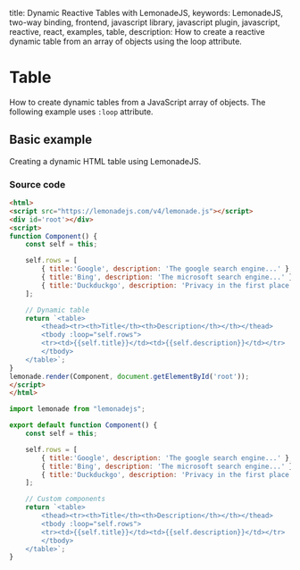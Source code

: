 title: Dynamic Reactive Tables with LemonadeJS,
keywords: LemonadeJS, two-way binding, frontend, javascript library, javascript plugin, javascript, reactive, react, examples, table,
description: How to create a reactive dynamic table from an array of objects using the loop attribute.

Table
=====

How to create dynamic tables from a JavaScript array of objects. The following example uses `:loop` attribute.  
  

Basic example
-------------

Creating a dynamic HTML table using LemonadeJS.  

### Source code

```html
<html>
<script src="https://lemonadejs.com/v4/lemonade.js"></script>
<div id='root'></div>
<script>
function Component() {
    const self = this;

    self.rows = [
        { title:'Google', description: 'The google search engine...' },
        { title:'Bing', description: 'The microsoft search engine...' },
        { title:'Duckduckgo', description: 'Privacy in the first place...' },
    ];

    // Dynamic table
    return `<table>
        <thead><tr><th>Title</th><th>Description</th></th></thead>
        <tbody :loop="self.rows">
        <tr><td>{{self.title}}</td><td>{{self.description}}</td></tr>
        </tbody>
    </table>`;
}
lemonade.render(Component, document.getElementById('root'));
</script>
</html>
```
```javascript
import lemonade from "lemonadejs";

export default function Component() {
    const self = this;

    self.rows = [
        { title:'Google', description: 'The google search engine...' },
        { title:'Bing', description: 'The microsoft search engine...' },
        { title:'Duckduckgo', description: 'Privacy in the first place...' },
    ];

    // Custom components 
    return `<table>
        <thead><tr><th>Title</th><th>Description</th></th></thead>
        <tbody :loop="self.rows">
        <tr><td>{{self.title}}</td><td>{{self.description}}</td></tr>
        </tbody>
    </table>`;
}
```